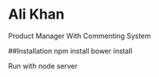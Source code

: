 Ali Khan
=============
Product Manager With Commenting System

##Installation
npm install
bower install

Run with
node server


